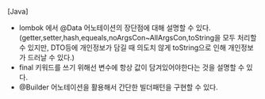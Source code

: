 [Java]
- lombok 에서 @Data 어노테이션의 장단점에 대해 설명할 수 있다. <Br>
(getter,setter,hash,equeals,noArgsCon~AllArgsCon,toString을 모두 처리할 수 있지만, DTO등에 개인정보가 담길 때 의도치 않게 toString으로 인해 개인정보가 드러날 수 있다.)
- final 키워드를 쓰기 위해선 변수에 항상 값이 담겨있어야한다는 것을 설명할 수 있다.
- @Builder 어노테이션을 활용해서 간단한 빌더패턴을 구현할 수 있다.
